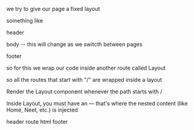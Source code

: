 we try to give our page a fixed layout

something like

header

body -- this will change as we switcth between pages

footer

so for this we wrap our code inside another route
called Layout 

so all the routes that start with "/" are wrapped inside a layout

Render the Layout component whenever the path starts with /


Inside Layout, you must have an <Outlet /> — that's where the nested content (like Home, Neet, etc.) is injected


header
route html
footer